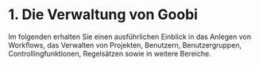 # 1. Die Verwaltung von Goobi

Im folgenden erhalten Sie einen ausführlichen Einblick in das Anlegen von Workflows, das Verwalten von Projekten, Benutzern, Benutzergruppen, Controllingfunktionen, Regelsätzen sowie in weitere Bereiche.

